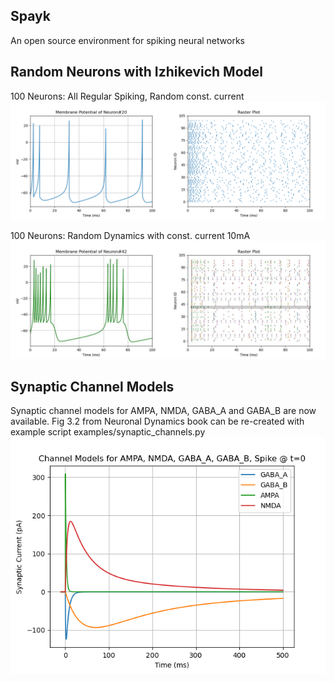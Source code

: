 ## Spayk
An open source environment for spiking neural networks

## Random Neurons with Izhikevich Model
100 Neurons: All Regular Spiking, Random const. current
![random_regular](https://github.com/aggelen/spayk/blob/master/static/random_regular.png)

100 Neurons: Random Dynamics with const. current 10mA
![random_all](https://github.com/aggelen/spayk/blob/master/static/random_dynamics.jpg)

## Synaptic Channel Models
Synaptic channel models for AMPA, NMDA, GABA_A and GABA_B are now available. Fig 3.2 from Neuronal Dynamics book can be re-created with example script examples/synaptic_channels.py
![random_all](https://github.com/aggelen/spayk/blob/master/static/synaptic_channels.png)
